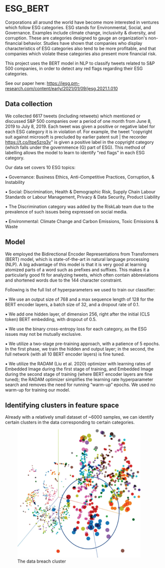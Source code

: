 # ESG_BERT

Corporations all around the world have become more interested in ventures which follow ESG categories.
ESG stands for Environmental, Social, and Governance. Examples include climate change, inclusivity & diversity, and corruption. These are categories designed to gauge an organization's non-financial behavior. Studies have shown that companies who display characteristics of ESG categories also tend to be more profitable, and that companies which violate these categories also present more financial risk.

This project uses the BERT model in NLP to classify tweets related to S&P 500 companies, in order to detect any red flags regarding their ESG categories.

See our paper here: https://jesg.pm-research.com/content/early/2021/01/09/jesg.2021.1.010

## Data collection
  
We collected 6617 tweets (including retweets) which mentioned or discussed S&P 500 companies over a period of one month from June 8, 2019 to July 8, 2019. Each tweet was given a positive or negative label for each ESG category it is in violation of.
For example, the tweet "copyright suit against microsoft is precluded by earlier patent suit | the recorder https://t.co/ltpe5zrq3v" is given a positive label in the copyright category (which falls under the governmence (G) part of ESG).
This method of labelling allows the model to learn to identify "red flags" in each ESG category. 

Our data set covers 10 ESG topics:

▪ Governance: Business Ethics, Anti-Competitive Practices, Corruption, & Instability

▪ Social: Discrimination, Health & Demographic Risk, Supply Chain Labour Standards or Labour Management, Privacy & Data Security, Product Liability

• The Discrimination category was added by the RiskLab team due to the prevalence of such issues being expressed on social media.

▪ Environmental: Climate Change and Carbon Emissions, Toxic Emissions & Waste

## Model
We employed the Bidirectional Encoder Representations from Transformers (BERT) model, which is state-of-the-art in natural language processing (NLP). A big advantage of this model is that it is very good at learning atomized parts of a word such as prefixes and suffixes. This makes it a particularly good fit for analyzing tweets, which often contain abbreviations and shortened words due to the 144 character constraint. 

Following is the full list of hyperparameters we used to train our classifier:

▪ We use an output size of 768 and a max sequence length of 128 for the BERT encoder layers, a batch size of 32, and a dropout rate of 0.1.

▪ We add one hidden layer, of dimension 256, right after the initial (CLS token) BERT embedding, with dropout of 0.5.

▪ We use the binary cross-entropy loss for each category, as the ESG issues may not be mutually exclusive.

▪ We utilize a two-stage pre-training approach, with a patience of 5 epochs. In the first phase, we train the hidden and output layer; in the second, the full network (with all 10 BERT encoder layers) is fine tuned.

▪ We utilize the RADAM (Liu et al. 2020) optimizer with learning rates of Embedded Image during the first stage of training, and Embedded Image during the second stage of training (where BERT encoder layers are fine tuned); the RADAM optimizer simplifies the learning rate hyperparameter search and removes the need for running “warm-up” epochs. We used no warm-up for training our model.

## Identifying clusters in feature space
Already with a relatively small dataset of ~6000 samples, we can identify certain clusters in the data corresponding to certain categories.
<p>
  <figure>
<img src="https://github.com/diningeachox/ESG_BERT/blob/master/F4.large.jpg" width=400></img>
    <figcaption> The data breach cluster</figcaption>
  </figure>
</p>

